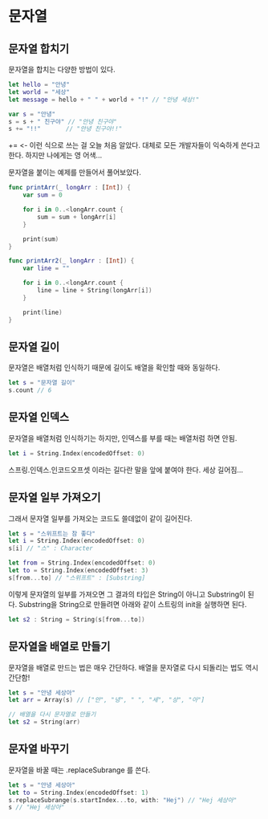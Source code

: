 # 문자열


## 문자열 합치기
문자열을 합치는 다양한 방법이 있다.

```swift
let hello = "안녕"
let world = "세상"
let message = hello + " " + world + "!" // "안녕 세상!"

var s = "안녕"
s = s + " 친구야" // "안녕 친구야"
s += "!!"       // "안녕 친구야!!"
```

+= <- 이런 식으로 쓰는 걸 오늘 처음 알았다.
대체로 모든 개발자들이 익숙하게 쓴다고 한다. 하지만 나에게는 영 어색...

문자열을 붙이는 예제를 만들어서 풀어보았다.
```swift
func printArr(_ longArr : [Int]) {
    var sum = 0

    for i in 0..<longArr.count {
        sum = sum + longArr[i]
    }

    print(sum)
}

func printArr2(_ longArr : [Int]) {
    var line = ""

    for i in 0..<longArr.count {
        line = line + String(longArr[i])
    }

    print(line)
}
```


## 문자열 길이
문자열은 배열처럼 인식하기 때문에 길이도 배열을 확인할 때와 동일하다.

```swift
let s = "문자열 길이"
s.count // 6
```


## 문자열 인덱스
문자열을 배열처럼 인식하기는 하지만, 인덱스를 부를 때는 배열처럼 하면 안됨.

```swift
let i = String.Index(encodedOffset: 0)
```
스프링.인덱스.인코드오프셋 이라는 길다란 말을 앞에 붙여야 한다. 세상 길어짐...


## 문자열 일부 가져오기
그래서 문자열 일부를 가져오는 코드도 쓸데없이 같이 길어진다.

```swift
let s = "스위프트는 참 좋다"
let i = String.Index(encodedOffset: 0)
s[i] // "스" : Character

let from = String.Index(encodedOffset: 0)
let to = String.Index(encodedOffset: 3)
s[from...to] // "스위프트" : [Substring]
```
이렇게 문자열의 일부를 가져오면 그 결과의 타입은 String이 아니고 Substring이 된다.
Substring을 String으로 만들려면 아래와 같이 스트링의 init을 실행하면 된다.
```swift
let s2 : String = String(s[from...to])
```


## 문자열을 배열로 만들기
문자열을 배열로 만드는 법은 매우 간단하다.
배열을 문자열로 다시 되돌리는 법도 역시 간단함!

```swift
let s = "안녕 세상아"
let arr = Array(s) // ["안", "녕", " ", "세", "상", "아"]

// 배열을 다시 문자열로 만들기
let s2 = String(arr)
```


## 문자열 바꾸기
문자열을 바꿀 때는 .replaceSubrange 를 쓴다.

```swift
let s = "안녕 세상아"
let to = String.Index(encodedOffset: 1)
s.replaceSubrange(s.startIndex...to, with: "Hej") // "Hej 세상아"
s // "Hej 세상아"
```
